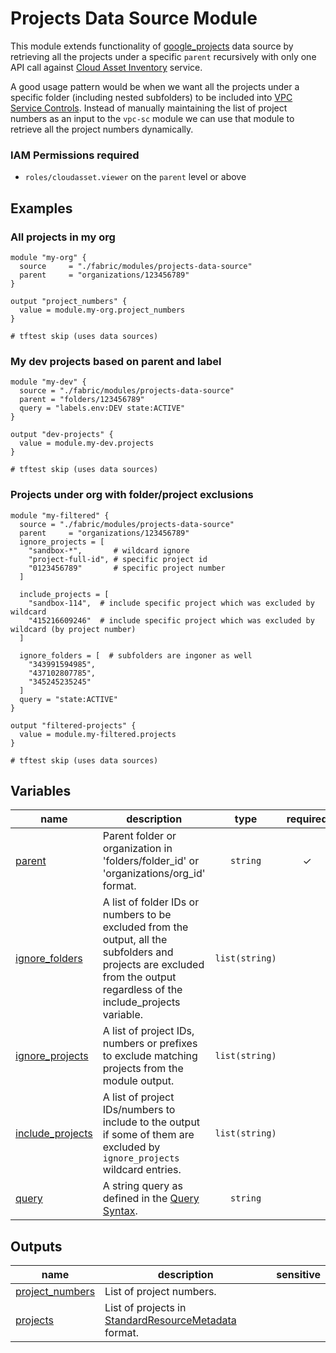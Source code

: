 # Projects Data Source Module 

This module extends functionality of [google_projects](https://registry.terraform.io/providers/hashicorp/google/latest/docs/data-sources/projects) data source by retrieving all the projects under a specific `parent` recursively with only one API call against [Cloud Asset Inventory](https://cloud.google.com/asset-inventory) service. 

A good usage pattern would be when we want all the projects under a specific folder (including nested subfolders) to be included into [VPC Service Controls](../vpc-sc/). Instead of manually maintaining the list of project numbers as an input to the `vpc-sc` module we can use that module to retrieve all the project numbers dynamically.

### IAM Permissions required

- `roles/cloudasset.viewer` on the `parent` level or above


## Examples

### All projects in my org

```hcl
module "my-org" {
  source     = "./fabric/modules/projects-data-source"
  parent     = "organizations/123456789"
}

output "project_numbers" {
  value = module.my-org.project_numbers
}

# tftest skip (uses data sources)
```

### My dev projects based on parent and label

```hcl
module "my-dev" {
  source = "./fabric/modules/projects-data-source"
  parent = "folders/123456789"
  query = "labels.env:DEV state:ACTIVE"
}

output "dev-projects" {
  value = module.my-dev.projects
}

# tftest skip (uses data sources)
```

### Projects under org with folder/project exclusions
```hcl
module "my-filtered" {
  source = "./fabric/modules/projects-data-source"
  parent     = "organizations/123456789"
  ignore_projects = [
    "sandbox-*",       # wildcard ignore
    "project-full-id", # specific project id
    "0123456789"       # specific project number
  ]

  include_projects = [
    "sandbox-114",  # include specific project which was excluded by wildcard
    "415216609246"  # include specific project which was excluded by wildcard (by project number)
  ]

  ignore_folders = [  # subfolders are ingoner as well
    "343991594985", 
    "437102807785",
    "345245235245"
  ]
  query = "state:ACTIVE"
}

output "filtered-projects" {
  value = module.my-filtered.projects
}

# tftest skip (uses data sources)

```
<!-- BEGIN TFDOC -->

## Variables

| name | description | type | required | default |
|---|---|:---:|:---:|:---:|
| [parent](variables.tf#L55) | Parent folder or organization in 'folders/folder_id' or 'organizations/org_id' format. | <code>string</code> | ✓ |  |
| [ignore_folders](variables.tf#L17) | A list of folder IDs or numbers to be excluded from the output, all the subfolders and projects are excluded from the output regardless of the include_projects variable. | <code>list&#40;string&#41;</code> |  | <code>&#91;&#93;</code> |
| [ignore_projects](variables.tf#L28) | A list of project IDs, numbers or prefixes to exclude matching projects from the module output. | <code>list&#40;string&#41;</code> |  | <code>&#91;&#93;</code> |
| [include_projects](variables.tf#L41) | A list of project IDs/numbers to include to the output if some of them are excluded by `ignore_projects` wildcard entries. | <code>list&#40;string&#41;</code> |  | <code>&#91;&#93;</code> |
| [query](variables.tf#L64) | A string query as defined in the [Query Syntax](https://cloud.google.com/asset-inventory/docs/query-syntax). | <code>string</code> |  | <code>&#34;state:ACTIVE&#34;</code> |

## Outputs

| name | description | sensitive |
|---|---|:---:|
| [project_numbers](outputs.tf#L17) | List of project numbers. |  |
| [projects](outputs.tf#L22) | List of projects in [StandardResourceMetadata](https://cloud.google.com/asset-inventory/docs/reference/rest/v1p1beta1/resources/searchAll#StandardResourceMetadata) format. |  |

<!-- END TFDOC -->
